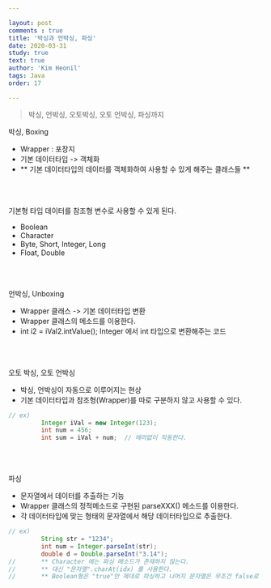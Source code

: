 ```yaml
---

layout: post
comments : true
title: '박싱과 언박싱, 파싱'
date: 2020-03-31
study: true
text: true
author: 'Kim Heonil'
tags: Java
order: 17

---
```


> 박싱, 언박싱, 오토박싱, 오토 언박싱, 파싱까지 <br>

박싱, Boxing
- Wrapper : 포장지
- 기본 데이터타입 -> 객체화
- ** 기본 데이터타입의 데이터를 객체화하여 사용할 수 있게 해주는 클래스들 **
<br>
<br>

기본형 타입 데이터를 참조형 변수로 사용할 수 있게 된다.
- Boolean
- Character
- Byte, Short, Integer, Long
- Float, Double
<br>
<br>

언박싱, Unboxing
- Wrapper 클래스 -> 기본 데이터타입 변환
- Wrapper 클래스의 메소드를 이용한다.
- int i2 = iVal2.intValue();  Integer 에서 int 타입으로 변환해주는 코드
<br>
<br>

오토 박싱, 오토 언박싱
- 박싱, 언박싱이 자동으로 이루어지는 현상
- 기본 데이터타입과 참조형(Wrapper)를 따로 구분하지 않고 사용할 수 있다.
```java
// ex)
		 Integer iVal = new Integer(123);
		 int num = 456;
		 int sum = iVal + num;  // 에러없이 작동한다.
```
<br>
<br>

파싱
- 문자열에서 데이터를 추출하는 기능
- Wrapper 클래스의 정적메소드로 구현된 parseXXX() 메소드를 이용한다.
- 각 데이터타입에 맞는 형태의 문자열에서 해당 데이터타입으로 추출한다.

``` java
// ex)
		 String str = "1234";
		 int num = Integer.parseInt(str);
		 double d = Double.parseInt("3.14");
//		 ** Character 에는 파싱 메소드가 존재하지 않는다.
//		 ** 대신 "문자열".charAt(idx) 를 사용한다.
//		 ** Boolean형은 "true"만 제대로 파싱하고 나머지 문자열은 무조건 false로 반환.

```

<br>


<br><br>